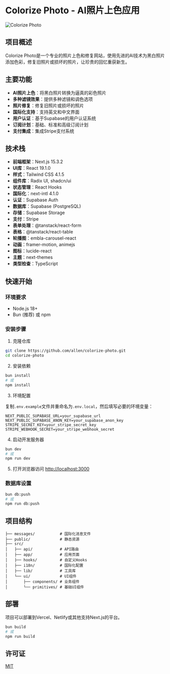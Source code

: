 # Colorize Photo - AI照片上色应用

![Colorize Photo](https://zvcxdyuidlhzvmhsviwc.supabase.co/storage/v1/object/public/images/colorized-2.png)

## 项目概述

Colorize Photo是一个专业的照片上色和修复网站，使用先进的AI技术为黑白照片添加色彩，修复旧照片或损坏的照片，让珍贵的回忆重获新生。

## 主要功能

- **AI照片上色**：将黑白照片转换为逼真的彩色照片
- **多种滤镜效果**：提供多种滤镜和调色选项
- **照片修复**：修复旧照片或损坏的照片
- **国际化支持**：支持英文和中文界面
- **用户认证**：基于Supabase的用户认证系统
- **订阅计划**：基础、标准和高级订阅计划
- **支付集成**：集成Stripe支付系统

## 技术栈

- **前端框架**：Next.js 15.3.2
- **UI库**：React 19.1.0
- **样式**：Tailwind CSS 4.1.5
- **组件库**：Radix UI, shadcn/ui
- **状态管理**：React Hooks
- **国际化**：next-intl 4.1.0
- **认证**：Supabase Auth
- **数据库**：Supabase (PostgreSQL)
- **存储**：Supabase Storage
- **支付**：Stripe
- **表单处理**：@tanstack/react-form
- **表格**：@tanstack/react-table
- **轮播图**：embla-carousel-react
- **动画**：framer-motion, animejs
- **图标**：lucide-react
- **主题**：next-themes
- **类型检查**：TypeScript

## 快速开始

### 环境要求

- Node.js 18+
- Bun (推荐) 或 npm

### 安装步骤

1. 克隆仓库

```bash
git clone https://github.com/allen/colorize-photo.git
cd colorize-photo
```

2. 安装依赖

```bash
bun install
# 或
npm install
```

3. 环境配置

复制`.env.example`文件并重命名为`.env.local`，然后填写必要的环境变量：

```
NEXT_PUBLIC_SUPABASE_URL=your_supabase_url
NEXT_PUBLIC_SUPABASE_ANON_KEY=your_supabase_anon_key
STRIPE_SECRET_KEY=your_stripe_secret_key
STRIPE_WEBHOOK_SECRET=your_stripe_webhook_secret
```

4. 启动开发服务器

```bash
bun dev
# 或
npm run dev
```

5. 打开浏览器访问 [http://localhost:3000](http://localhost:3000)

### 数据库设置

```bash
bun db:push
# 或
npm run db:push
```

## 项目结构

```
├── messages/           # 国际化消息文件
├── public/             # 静态资源
├── src/
│   ├── api/            # API路由
│   ├── app/            # 应用页面
│   ├── hooks/          # 自定义Hooks
│   ├── i18n/           # 国际化配置
│   ├── lib/            # 工具库
│   └── ui/             # UI组件
│       ├── components/ # 业务组件
│       └── primitives/ # 基础UI组件
```

## 部署

项目可以部署到Vercel、Netlify或其他支持Next.js的平台。

```bash
bun build
# 或
npm run build
```

## 许可证

[MIT](LICENSE)
